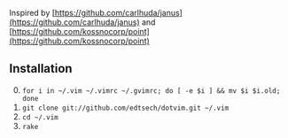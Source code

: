 Inspired by [https://github.com/carlhuda/janus](https://github.com/carlhuda/janus) and [https://github.com/kossnocorp/point](https://github.com/kossnocorp/point)

## Installation

0. `for i in ~/.vim ~/.vimrc ~/.gvimrc; do [ -e $i ] && mv $i $i.old; done`
1. `git clone git://github.com/edtsech/dotvim.git ~/.vim`
2. `cd ~/.vim`
3. `rake`

